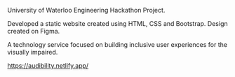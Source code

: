 University of Waterloo Engineering Hackathon Project.

Developed a static website created using HTML, CSS and Bootstrap. Design created on Figma.

A technology service focused on building inclusive user experiences for the visually impaired.

https://audibility.netlify.app/
